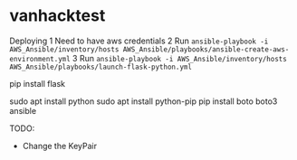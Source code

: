 # vanhacktest


Deploying
1 Need to have aws credentials 
2 Run `ansible-playbook -i AWS_Ansible/inventory/hosts AWS_Ansible/playbooks/ansible-create-aws-environment.yml`
3 Run `ansible-playbook -i AWS_Ansible/inventory/hosts AWS_Ansible/playbooks/launch-flask-python.yml`



pip install flask

sudo apt install python
sudo apt install python-pip
pip install boto boto3 ansible

TODO: 
- Change the KeyPair